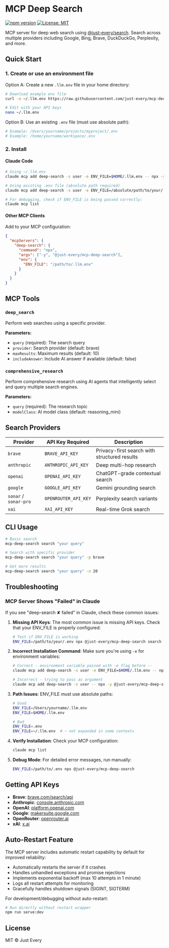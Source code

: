 # MCP Deep Search

[![npm version](https://badge.fury.io/js/%40just-every%2Fmcp-deep-search.svg)](https://www.npmjs.com/package/@just-every/mcp-deep-search)
[![License: MIT](https://img.shields.io/badge/License-MIT-yellow.svg)](https://opensource.org/licenses/MIT)

MCP server for deep web search using [@just-every/search](https://github.com/just-every/search). Search across multiple providers including Google, Bing, Brave, DuckDuckGo, Perplexity, and more.

## Quick Start

### 1. Create or use an environment file

Option A: Create a new `.llm.env` file in your home directory:
```bash
# Download example env file
curl -o ~/.llm.env https://raw.githubusercontent.com/just-every/mcp-deep-search/main/.env.example

# Edit with your API keys
nano ~/.llm.env
```

Option B: Use an existing `.env` file (must use absolute path):
```bash
# Example: /Users/yourname/projects/myproject/.env
# Example: /home/yourname/workspace/.env
```

### 2. Install

#### Claude Code
```bash
# Using ~/.llm.env
claude mcp add deep-search -s user -e ENV_FILE=$HOME/.llm.env -- npx -y @just-every/mcp-deep-search

# Using existing .env file (absolute path required)
claude mcp add deep-search -s user -e ENV_FILE=/absolute/path/to/your/.env -- npx -y @just-every/mcp-deep-search

# For debugging, check if ENV_FILE is being passed correctly:
claude mcp list
```

#### Other MCP Clients
Add to your MCP configuration:
```json
{
  "mcpServers": {
    "deep-search": {
      "command": "npx",
      "args": ["-y", "@just-every/mcp-deep-search"],
      "env": {
        "ENV_FILE": "/path/to/.llm.env"
      }
    }
  }
}
```

## MCP Tools

### `deep_search`
Perform web searches using a specific provider.

**Parameters:**
- `query` (required): The search query
- `provider`: Search provider (default: brave)
- `maxResults`: Maximum results (default: 10)
- `includeAnswer`: Include AI answer if available (default: false)

### `comprehensive_research`
Perform comprehensive research using AI agents that intelligently select and query multiple search engines.

**Parameters:**
- `query` (required): The research topic
- `modelClass`: AI model class (default: reasoning_mini)

## Search Providers

| Provider | API Key Required | Description |
|----------|-----------------|-------------|
| `brave` | `BRAVE_API_KEY` | Privacy-first search with structured results |
| `anthropic` | `ANTHROPIC_API_KEY` | Deep multi-hop research |
| `openai` | `OPENAI_API_KEY` | ChatGPT-grade contextual search |
| `google` | `GOOGLE_API_KEY` | Gemini grounding search |
| `sonar` / `sonar-pro` | `OPENROUTER_API_KEY` | Perplexity search variants |
| `xai` | `XAI_API_KEY` | Real-time Grok search |

## CLI Usage

```bash
# Basic search
mcp-deep-search search "your query"

# Search with specific provider
mcp-deep-search search "your query" -p brave

# Get more results
mcp-deep-search search "your query" -n 20
```

## Troubleshooting

### MCP Server Shows "Failed" in Claude

If you see "deep-search ✘ failed" in Claude, check these common issues:

1. **Missing API Keys**: The most common issue is missing API keys. Check that your ENV_FILE is properly configured:
   ```bash
   # Test if ENV_FILE is working
   ENV_FILE=/path/to/your/.env npx @just-every/mcp-deep-search search "test"
   ```

2. **Incorrect Installation Command**: Make sure you're using `-e` for environment variables:
   ```bash
   # Correct - environment variable passed with -e flag before --
   claude mcp add deep-search -s user -e ENV_FILE=$HOME/.llm.env -- npx -y @just-every/mcp-deep-search
   
   # Incorrect - trying to pass as argument
   claude mcp add deep-search -s user -- npx -y @just-every/mcp-deep-search --env ENV_FILE=$HOME/.llm.env
   ```

3. **Path Issues**: ENV_FILE must use absolute paths:
   ```bash
   # Good
   ENV_FILE=/Users/yourname/.llm.env
   ENV_FILE=$HOME/.llm.env
   
   # Bad
   ENV_FILE=.env
   ENV_FILE=~/.llm.env  # ~ not expanded in some contexts
   ```

4. **Verify Installation**: Check your MCP configuration:
   ```bash
   claude mcp list
   ```

5. **Debug Mode**: For detailed error messages, run manually:
   ```bash
   ENV_FILE=/path/to/.env npx @just-every/mcp-deep-search
   ```

## Getting API Keys

- **Brave**: [brave.com/search/api](https://brave.com/search/api/)
- **Anthropic**: [console.anthropic.com](https://console.anthropic.com/)
- **OpenAI**: [platform.openai.com](https://platform.openai.com/)
- **Google**: [makersuite.google.com](https://makersuite.google.com/)
- **OpenRouter**: [openrouter.ai](https://openrouter.ai/)
- **xAI**: [x.ai](https://x.ai/)

## Auto-Restart Feature

The MCP server includes automatic restart capability by default for improved reliability:

- Automatically restarts the server if it crashes
- Handles unhandled exceptions and promise rejections
- Implements exponential backoff (max 10 attempts in 1 minute)
- Logs all restart attempts for monitoring
- Gracefully handles shutdown signals (SIGINT, SIGTERM)

For development/debugging without auto-restart:
```bash
# Run directly without restart wrapper
npm run serve:dev
```

## License

MIT © Just Every